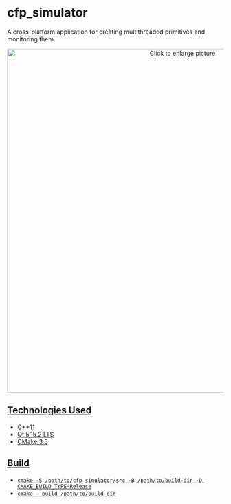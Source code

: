 # cfp_simulator
A cross-platform application for creating multithreaded primitives and monitoring them.

<p align="center">
   <a href="https://drive.google.com/uc?export=view&id=1QlnQJgYc15AOePnNSAYIRHxnVf0Jt-ZJ">
   <img src="https://drive.google.com/uc?export=view&id=1QlnQJgYc15AOePnNSAYIRHxnVf0Jt-ZJ" style="width: 800px; max-width: 100%; height: auto" title="Click to enlarge picture" />
 </p>

## Technologies Used
- C++11
- Qt 5.15.2 LTS
- CMake 3.5

## Build
- `cmake -S /path/to/cfp_simulator/src -B /path/to/build-dir -D CMAKE_BUILD_TYPE=Release` 
- `cmake --build /path/to/build-dir`
